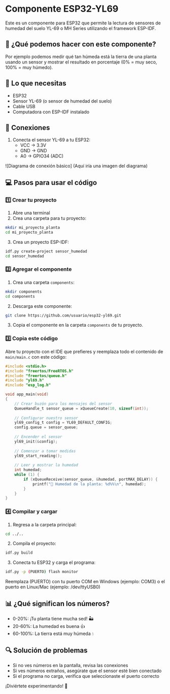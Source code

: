 # Componente ESP32-YL69
Este es un componente para ESP32 que permite la lectura de sensores de humedad del suelo YL-69 o MH Series utilizando el framework ESP-IDF.

## 🎯 ¿Qué podemos hacer con este componente?
Por ejemplo podemos medir qué tan húmeda está la tierra de una planta usando un sensor y mostrar el resultado en porcentaje (0% = muy seco, 100% = muy húmedo).

## 📝 Lo que necesitas
- ESP32
- Sensor YL-69 (o sensor de humedad del suelo)
- Cable USB
- Computadora con ESP-IDF instalado

## 🔧 Conexiones
1. Conecta el sensor YL-69 a tu ESP32:
   - VCC → 3.3V
   - GND → GND
   - A0 → GPIO34 (ADC)

![Diagrama de conexión básico]
(Aquí iría una imagen del diagrama)

## 💻 Pasos para usar el código

### 1️⃣ Crear tu proyecto
1. Abre una terminal
2. Crea una carpeta para tu proyecto:
```bash
mkdir mi_proyecto_planta
cd mi_proyecto_planta
```

3. Crea un proyecto ESP-IDF:
```bash
idf.py create-project sensor_humedad
cd sensor_humedad
```

### 2️⃣ Agregar el componente
1. Crea una carpeta `components`:
```bash
mkdir components
cd components
```

2. Descarga este componente:
```bash
git clone https://github.com/usuario/esp32-yl69.git
```
3. Copia el componente en la carpeta `components` de tu proyecto.

### 3️⃣ Copia este código
Abre tu proyecto con el IDE que prefieres y reemplaza todo el contenido de `main/main.c` con este código:

```c
#include <stdio.h>
#include "freertos/FreeRTOS.h"
#include "freertos/queue.h"
#include "yl69.h"
#include "esp_log.h"

void app_main(void)
{
    // Crear buzón para los mensajes del sensor
    QueueHandle_t sensor_queue = xQueueCreate(10, sizeof(int));
    
    // Configurar nuestro sensor
    yl69_config_t config = YL69_DEFAULT_CONFIG;
    config.queue = sensor_queue;
    
    // Encender el sensor
    yl69_init(&config);
    
    // Comenzar a tomar medidas
    yl69_start_reading();
    
    // Leer y mostrar la humedad
    int humedad;
    while (1) {
        if (xQueueReceive(sensor_queue, &humedad, portMAX_DELAY)) {
            printf("🌱 Humedad de la planta: %d%%\n", humedad);
        }
    }
}
```

### 4️⃣ Compilar y cargar
1. Regresa a la carpeta principal:
```bash
cd ../..
```

2. Compila el proyecto:
```bash
idf.py build
```

3. Conecta tu ESP32 y carga el programa:
```bash
idf.py -p (PUERTO) flash monitor
```

Reemplaza (PUERTO) con tu puerto COM en Windows (ejemplo: COM3) o el puerto en Linux/Mac (ejemplo: /dev/ttyUSB0)

## 📊 ¿Qué significan los números?
- 0-20%: ¡Tu planta tiene mucha sed! 🏜️
- 20-60%: La humedad es buena 👍
- 60-100%: La tierra está muy húmeda 💧

## 🔍 Solución de problemas
- Si no ves números en la pantalla, revisa las conexiones
- Si ves números extraños, asegúrate que el sensor esté bien conectado
- Si el programa no carga, verifica que seleccionaste el puerto correcto

¡Diviértete experimentando! 🚀
